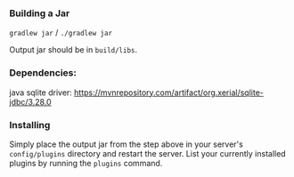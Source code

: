 ### Building a Jar

`gradlew jar` / `./gradlew jar`

Output jar should be in `build/libs`.

### Dependencies:
java sqlite driver: https://mvnrepository.com/artifact/org.xerial/sqlite-jdbc/3.28.0

### Installing

Simply place the output jar from the step above in your server's `config/plugins` directory and restart the server.
List your currently installed plugins by running the `plugins` command.
